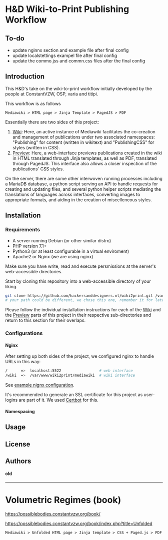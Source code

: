 # H&D Wiki-to-Print Publishing Workflow

## To-do
- update nginnx section and example file after final config
- update localstettings exampel file after final config
- update the commo.jss and commn.css files after the final config

## Introduction
This H&D's take on the wiki-to-print workflow initially developed by the people at ConstantVZW, OSP, varia and titipi.

This workflow is as follows

```
Mediawiki > HTML page > Jinja Template > PagedJS > PDF
```

Essentially there are two sides of this project:
1. [Wiki](wiki): Here, an active instance of Mediawiki facilitates the co-creation and management of publications under two associated namespaces: "Publishing" for content (written in wikitext) and "PublishingCSS" for styles (written in CSS).  
2. [Preview](preview): Here, a web-interface previews publications created in the wiki in HTML translated through Jinja templates, as well as PDF, translated through PagedJS. This interface also allows a closer inspection of the publications' CSS styles.

On the server, there are some other interwoven running processes including a MariaDB database, a python script serving an API to handle requests for creating and updating files, and several python helper scripts mediating the translations of languages across interfaces, converting images to appropriate formats, and aiding in the creation of miscelleneous styles.

## Installation

### Requirements
- A server running Debian (or other similar distro) 
- PHP version 7.1+ 
- Python3 (or at least configurable in a virtual enviroment)
- Apache2 or Nginx (we are using nginx)

Make sure you have write, read and execute persmissions at the server's web-accessible directories.

Start by cloning this repository into a web-accessible directory of your liking.
```sh
git clone https://github.com/hackersanddesigners.nl/wiki2print.git /var/www/wiki2print 
# your path could be different, we chose this one, remember it for later
```

Please follow the individual installation instructions for each of the [Wiki](wiki) and the [Preview](preview) parts of this project in their respective sub-directories and return to this section for their overlaps.

### Configurations

#### Nginx

After setting up both sides of the project, we configured nginx to handle URLs in this way:
```sh
/      =>  localhost:5522                 # web interface
/wiki  =>  /var/www/wiki2print/mediawiki  # wiki interface
```
See [example nignx configuration](wiki2print.nginx).

It's recommended to generate an SSL certificate for this project as user-logins are part of it. We used [Certbot](https://certbot.eff.org) for this.

#### Namespacing

## Usage

## License

## Authors




#### old 
---
# Volumetric Regimes (book)

<https://possiblebodies.constantvzw.org/book/>

<https://possiblebodies.constantvzw.org/book/index.php?title=Unfolded>

`Mediawiki > Unfolded HTML page > Jinja template > CSS + Paged.js > PDF`
